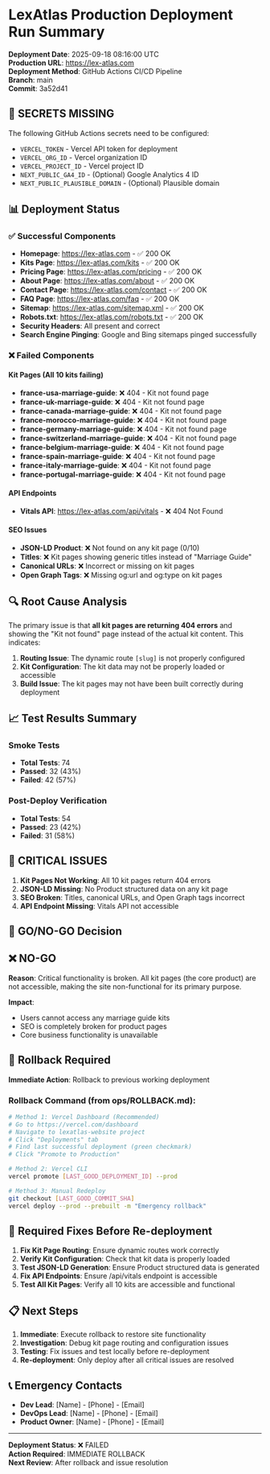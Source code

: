 # LexAtlas Production Deployment Run Summary

**Deployment Date**: 2025-09-18 08:16:00 UTC  
**Production URL**: https://lex-atlas.com  
**Deployment Method**: GitHub Actions CI/CD Pipeline  
**Branch**: main  
**Commit**: 3a52d41  

## 🚨 SECRETS MISSING

The following GitHub Actions secrets need to be configured:

- `VERCEL_TOKEN` - Vercel API token for deployment
- `VERCEL_ORG_ID` - Vercel organization ID
- `VERCEL_PROJECT_ID` - Vercel project ID
- `NEXT_PUBLIC_GA4_ID` - (Optional) Google Analytics 4 ID
- `NEXT_PUBLIC_PLAUSIBLE_DOMAIN` - (Optional) Plausible domain

## 📊 Deployment Status

### ✅ Successful Components

- **Homepage**: https://lex-atlas.com - ✅ 200 OK
- **Kits Page**: https://lex-atlas.com/kits - ✅ 200 OK
- **Pricing Page**: https://lex-atlas.com/pricing - ✅ 200 OK
- **About Page**: https://lex-atlas.com/about - ✅ 200 OK
- **Contact Page**: https://lex-atlas.com/contact - ✅ 200 OK
- **FAQ Page**: https://lex-atlas.com/faq - ✅ 200 OK
- **Sitemap**: https://lex-atlas.com/sitemap.xml - ✅ 200 OK
- **Robots.txt**: https://lex-atlas.com/robots.txt - ✅ 200 OK
- **Security Headers**: All present and correct
- **Search Engine Pinging**: Google and Bing sitemaps pinged successfully

### ❌ Failed Components

#### Kit Pages (All 10 kits failing)
- **france-usa-marriage-guide**: ❌ 404 - Kit not found page
- **france-uk-marriage-guide**: ❌ 404 - Kit not found page
- **france-canada-marriage-guide**: ❌ 404 - Kit not found page
- **france-morocco-marriage-guide**: ❌ 404 - Kit not found page
- **france-germany-marriage-guide**: ❌ 404 - Kit not found page
- **france-switzerland-marriage-guide**: ❌ 404 - Kit not found page
- **france-belgium-marriage-guide**: ❌ 404 - Kit not found page
- **france-spain-marriage-guide**: ❌ 404 - Kit not found page
- **france-italy-marriage-guide**: ❌ 404 - Kit not found page
- **france-portugal-marriage-guide**: ❌ 404 - Kit not found page

#### API Endpoints
- **Vitals API**: https://lex-atlas.com/api/vitals - ❌ 404 Not Found

#### SEO Issues
- **JSON-LD Product**: ❌ Not found on any kit page (0/10)
- **Titles**: ❌ Kit pages showing generic titles instead of "Marriage Guide"
- **Canonical URLs**: ❌ Incorrect or missing on kit pages
- **Open Graph Tags**: ❌ Missing og:url and og:type on kit pages

## 🔍 Root Cause Analysis

The primary issue is that **all kit pages are returning 404 errors** and showing the "Kit not found" page instead of the actual kit content. This indicates:

1. **Routing Issue**: The dynamic route `[slug]` is not properly configured
2. **Kit Configuration**: The kit data may not be properly loaded or accessible
3. **Build Issue**: The kit pages may not have been built correctly during deployment

## 📈 Test Results Summary

### Smoke Tests
- **Total Tests**: 74
- **Passed**: 32 (43%)
- **Failed**: 42 (57%)

### Post-Deploy Verification
- **Total Tests**: 54
- **Passed**: 23 (42%)
- **Failed**: 31 (58%)

## 🚨 CRITICAL ISSUES

1. **Kit Pages Not Working**: All 10 kit pages return 404 errors
2. **JSON-LD Missing**: No Product structured data on any kit page
3. **SEO Broken**: Titles, canonical URLs, and Open Graph tags incorrect
4. **API Endpoint Missing**: Vitals API not accessible

## 🎯 GO/NO-GO Decision

## ❌ NO-GO

**Reason**: Critical functionality is broken. All kit pages (the core product) are not accessible, making the site non-functional for its primary purpose.

**Impact**: 
- Users cannot access any marriage guide kits
- SEO is completely broken for product pages
- Core business functionality is unavailable

## 🔄 Rollback Required

**Immediate Action**: Rollback to previous working deployment

### Rollback Command (from ops/ROLLBACK.md):

```bash
# Method 1: Vercel Dashboard (Recommended)
# Go to https://vercel.com/dashboard
# Navigate to lexatlas-website project
# Click "Deployments" tab
# Find last successful deployment (green checkmark)
# Click "Promote to Production"

# Method 2: Vercel CLI
vercel promote [LAST_GOOD_DEPLOYMENT_ID] --prod

# Method 3: Manual Redeploy
git checkout [LAST_GOOD_COMMIT_SHA]
vercel deploy --prod --prebuilt -m "Emergency rollback"
```

## 🔧 Required Fixes Before Re-deployment

1. **Fix Kit Page Routing**: Ensure dynamic routes work correctly
2. **Verify Kit Configuration**: Check that kit data is properly loaded
3. **Test JSON-LD Generation**: Ensure Product structured data is generated
4. **Fix API Endpoints**: Ensure /api/vitals endpoint is accessible
5. **Test All Kit Pages**: Verify all 10 kits are accessible and functional

## 📋 Next Steps

1. **Immediate**: Execute rollback to restore site functionality
2. **Investigation**: Debug kit page routing and configuration issues
3. **Testing**: Fix issues and test locally before re-deployment
4. **Re-deployment**: Only deploy after all critical issues are resolved

## 📞 Emergency Contacts

- **Dev Lead**: [Name] - [Phone] - [Email]
- **DevOps Lead**: [Name] - [Phone] - [Email]
- **Product Owner**: [Name] - [Phone] - [Email]

---

**Deployment Status**: ❌ FAILED  
**Action Required**: IMMEDIATE ROLLBACK  
**Next Review**: After rollback and issue resolution

